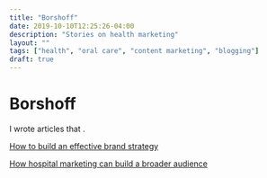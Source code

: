 ```yaml
---
title: "Borshoff"
date: 2019-10-10T12:25:26-04:00
description: "Stories on health marketing"
layout: ""
tags: ["health", "oral care", "content marketing", "blogging"]
draft: true
---
```


# Borshoff

I wrote articles that . 
 
[How to build an effective brand strategy](https://borshoff.biz/build-effective-hospital-brand-strategy/)

[How hospital marketing can build a broader audience](https://borshoff.biz/hospitals-marketing-reach-a-wider-audience/)